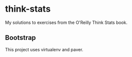 think-stats
===========

My solutions to exercises from the O'Reilly Think Stats book.

Bootstrap
---------

This project uses virtualenv and paver.
